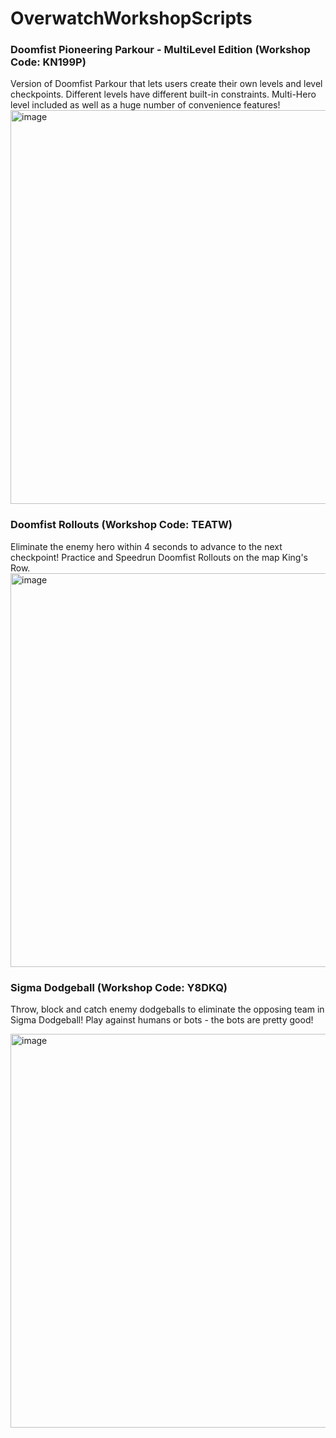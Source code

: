 # OverwatchWorkshopScripts

### Doomfist Pioneering Parkour - MultiLevel Edition (Workshop Code: KN199P)
Version of Doomfist Parkour that lets users create their own levels and level checkpoints. Different levels have different built-in constraints. Multi-Hero level included as well as a huge number of convenience features! 
<img src="https://user-images.githubusercontent.com/47000850/85912875-d6687400-b7fd-11ea-8730-0af198745d6c.png" alt="image" width="630"/>

### Doomfist Rollouts (Workshop Code: TEATW)
Eliminate the enemy hero within 4 seconds to advance to the next checkpoint! Practice and Speedrun Doomfist Rollouts on the map King's Row.
<a href="https://www.youtube.com/watch?v=jfqOKd60c1k"><img src="https://user-images.githubusercontent.com/47000850/85913402-6d372f80-b802-11ea-8031-784ee821cab1.png" alt="image" width="630" /></a>

### Sigma Dodgeball (Workshop Code: Y8DKQ)
Throw, block and catch enemy dodgeballs to eliminate the opposing team in Sigma Dodgeball! Play against humans or bots - the bots are pretty good!

<img src="https://user-images.githubusercontent.com/47000850/85912995-ea60a580-b7fe-11ea-9db8-f4a7b003e742.png" alt="image" width="630"/>

